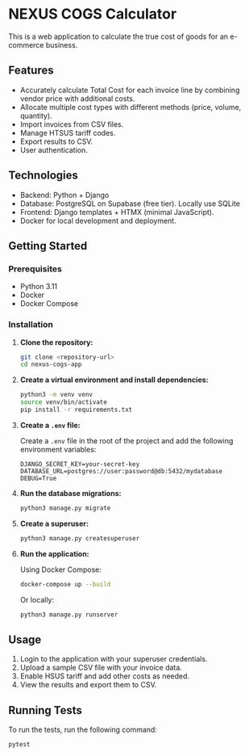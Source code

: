 # NEXUS COGS Calculator

This is a web application to calculate the true cost of goods for an e-commerce business.

## Features

-   Accurately calculate Total Cost for each invoice line by combining vendor price with additional costs.
-   Allocate multiple cost types with different methods (price, volume, quantity).
-   Import invoices from CSV files.
-   Manage HTSUS tariff codes.
-   Export results to CSV.
-   User authentication.

## Technologies

-   Backend: Python + Django
-   Database: PostgreSQL on Supabase (free tier). Locally use SQLite
-   Frontend: Django templates + HTMX (minimal JavaScript).
-   Docker for local development and deployment.

## Getting Started

### Prerequisites

-   Python 3.11
-   Docker
-   Docker Compose

### Installation

1.  **Clone the repository:**

    ```bash
    git clone <repository-url>
    cd nexus-cogs-app
    ```

2.  **Create a virtual environment and install dependencies:**

    ```bash
    python3 -m venv venv
    source venv/bin/activate
    pip install -r requirements.txt
    ```

3.  **Create a `.env` file:**

    Create a `.env` file in the root of the project and add the following environment variables:

    ```
    DJANGO_SECRET_KEY=your-secret-key
    DATABASE_URL=postgres://user:password@db:5432/mydatabase
    DEBUG=True
    ```

4.  **Run the database migrations:**

    ```bash
    python3 manage.py migrate
    ```

5.  **Create a superuser:**

    ```bash
    python3 manage.py createsuperuser
    ```

6.  **Run the application:**

    Using Docker Compose:

    ```bash
    docker-compose up --build
    ```

    Or locally:

    ```bash
    python3 manage.py runserver
    ```

## Usage

1.  Login to the application with your superuser credentials.
2.  Upload a sample CSV file with your invoice data.
3.  Enable HSUS tariff and add other costs as needed.
4.  View the results and export them to CSV.

## Running Tests

To run the tests, run the following command:

```bash
pytest
```
